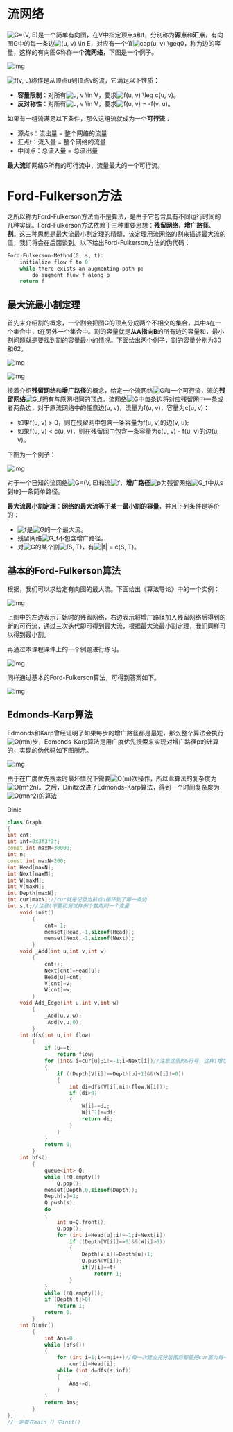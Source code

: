 # 流网络

![G=(V, E)](https://math.jianshu.com/math?formula=G%3D(V%2C%20E)%E2%80%8B)是一个简单有向图，在V中指定顶点s和t，分别称为**源点**和**汇点**，有向图G中的每一条边![(u, v) \in E](https://math.jianshu.com/math?formula=(u%2C%20v)%20%5Cin%20E%E2%80%8B)，对应有一个值![cap(u, v) \geq0](https://math.jianshu.com/math?formula=cap(u%2C%20v)%20%5Cgeq0%E2%80%8B)，称为边的容量，这样的有向图G称作一个**流网络**，下图是一个例子。

![img](https:////upload-images.jianshu.io/upload_images/16555752-abcb8177b352779e.png?imageMogr2/auto-orient/strip|imageView2/2/w/738/format/webp)

![f(v, u)](https://math.jianshu.com/math?formula=f(v%2C%20u)%E2%80%8B)称作是从顶点u到顶点v的流，它满足以下性质：

- **容量限制**：对所有![u, v \in V](https://math.jianshu.com/math?formula=u%2C%20v%20%5Cin%20V)，要求![f(u, v) \leq c(u, v)](https://math.jianshu.com/math?formula=f(u%2C%20v)%20%5Cleq%20c(u%2C%20v))。
- **反对称性**：对所有![u, v \in V](https://math.jianshu.com/math?formula=u%2C%20v%20%5Cin%20V)，要求![f(u, v) = -f(v, u)](https://math.jianshu.com/math?formula=f(u%2C%20v)%20%3D%20-f(v%2C%20u))。

如果有一组流满足以下条件，那么这组流就成为一个**可行流**：

- 源点s：流出量 = 整个网络的流量
- 汇点t：流入量 = 整个网络的流量
- 中间点：总流入量 = 总流出量

**最大流**即网络G所有的可行流中，流量最大的一个可行流。

# Ford-Fulkerson方法

之所以称为Ford-Fulkerson方法而不是算法，是由于它包含具有不同运行时间的几种实现。Ford-Fulkerson方法依赖于三种重要思想：**残留网络**、**增广路径**、**割**。这三种思想是最大流最小割定理的精髓，该定理用流网络的割来描述最大流的值，我们将会在后面谈到。以下给出Ford-Fulkerson方法的伪代码：



```python
Ford-Fulkerson-Method(G, s, t):
    initialize flow f to 0
    while there exists an augmenting path p:
        do augment flow f along p
    return f
```

## 最大流最小割定理

首先来介绍割的概念，一个割会把图G的顶点分成两个不相交的集合，其中s在一个集合中，t在另外一个集合中。割的容量就是**从A指向B**的所有边的容量和，最小割问题就是要找到割的容量最小的情况。下面给出两个例子，割的容量分别为30和62。

![img](https:////upload-images.jianshu.io/upload_images/16555752-fbf19ef1a80346c7.png?imageMogr2/auto-orient/strip|imageView2/2/w/741/format/webp)

![img](https:////upload-images.jianshu.io/upload_images/16555752-513e7ddb9ca4a793.png?imageMogr2/auto-orient/strip|imageView2/2/w/735/format/webp)

接着介绍**残留网络**和**增广路径**的概念，给定一个流网络![G](https://math.jianshu.com/math?formula=G)和一个可行流，流的**残留网络**![G_f](https://math.jianshu.com/math?formula=G_f)拥有与原网相同的顶点。流网络![G](https://math.jianshu.com/math?formula=G)中每条边将对应残留网中一条或者两条边，对于原流网络中的任意边(u, v)，流量为f(u, v)，容量为c(u, v)：

- 如果f(u, v) > 0，则在残留网中包含一条容量为f(u, v)的边(v, u);
- 如果f(u, v) < c(u, v)，则在残留网中包含一条容量为c(u, v) - f(u, v)的边(u, v)。

下图为一个例子：

![img](https:////upload-images.jianshu.io/upload_images/16555752-a07cddc2a0edb606.png?imageMogr2/auto-orient/strip|imageView2/2/w/328/format/webp)

对于一个已知的流网络![G=(V, E)](https://math.jianshu.com/math?formula=G%3D(V%2C%20E))和流![f](https://math.jianshu.com/math?formula=f)，**增广路径**![p](https://math.jianshu.com/math?formula=p)为残留网络![G_f](https://math.jianshu.com/math?formula=G_f)中从s到t的一条简单路径。

**最大流最小割定理**：**网络的最大流等于某一最小割的容量**，并且下列条件是等价的：

- ![f](https://math.jianshu.com/math?formula=f)是![G](https://math.jianshu.com/math?formula=G)的一个最大流。
- 残留网络![G_f](https://math.jianshu.com/math?formula=G_f)不包含增广路径。
- 对![G](https://math.jianshu.com/math?formula=G)的某个割![(S, T)](https://math.jianshu.com/math?formula=(S%2C%20T))，有![|f| = c(S, T)](https://math.jianshu.com/math?formula=%7Cf%7C%20%3D%20c(S%2C%20T))。

## 基本的Ford-Fulkerson算法

根据，我们可以求给定有向图的最大流。下面给出《算法导论》中的一个实例：

![img](https:////upload-images.jianshu.io/upload_images/16555752-fcadab1ca68af14c.png?imageMogr2/auto-orient/strip|imageView2/2/w/753/format/webp)

上图中的左边表示开始时的残留网络，右边表示将增广路径加入残留网络后得到的新的可行流，通过三次迭代即可得到最大流，根据最大流最小割定理，我们同样可以得到最小割。

再通过本课程课件上的一个例题进行练习。

![img](https:////upload-images.jianshu.io/upload_images/16555752-b3e5b291520dd155.png?imageMogr2/auto-orient/strip|imageView2/2/w/715/format/webp)

同样通过基本的Ford-Fulkerson算法，可得到答案如下。

![img](https:////upload-images.jianshu.io/upload_images/16555752-88c2457c995f55e5.png?imageMogr2/auto-orient/strip|imageView2/2/w/627/format/webp)

## Edmonds-Karp算法

Edmonds和Karp曾经证明了如果每步的增广路径都是最短，那么整个算法会执行![O(mn)](https://math.jianshu.com/math?formula=O(mn))步，Edmonds-Karp算法是用广度优先搜索来实现对增广路径p的计算的，实现的伪代码如下图所示。

![img](https:////upload-images.jianshu.io/upload_images/16555752-e8a7a37b1c8388e1.png?imageMogr2/auto-orient/strip|imageView2/2/w/747/format/webp)

由于在广度优先搜索时最坏情况下需要![O(m)](https://math.jianshu.com/math?formula=O(m))次操作，所以此算法的复杂度为![O(m^2n)](https://math.jianshu.com/math?formula=O(m%5E2n))。之后，Dinitz改进了Edmonds-Karp算法，得到一个时间复杂度为![O(mn^2)](https://math.jianshu.com/math?formula=O(mn%5E2)%E2%80%8B)的算法



Dinic

```C++
class Graph
{
int cnt;
int inf=0x3f3f3f;
const int maxM=30000;
int n;
const int maxN=200;
int Head[maxN];
int Next[maxM];
int W[maxM];
int V[maxM];
int Depth[maxN];
int cur[maxN];//cur就是记录当前点u循环到了哪一条边
int s,t;//注意t不要和测试样例个数用同一个变量
    void init()
        {
            cnt=-1;
            memset(Head,-1,sizeof(Head));
            memset(Next,-1,sizeof(Next));
        }
    void _Add(int u,int v,int w)
        {
            cnt++;
            Next[cnt]=Head[u];
            Head[u]=cnt;
            V[cnt]=v;
            W[cnt]=w;
        }
    void Add_Edge(int u,int v,int w)
        {
            _Add(u,v,w);
            _Add(v,u,0);
        }
    int dfs(int u,int flow)
        {
            if (u==t)
                return flow;
            for (int& i=cur[u];i!=-1;i=Next[i])//注意这里的&符号，这样i增加的同时也能改变cur[u]的值，达到记录当前弧的目的，下一次dfs就可以从下一条边开始
            {
                if ((Depth[V[i]]==Depth[u]+1)&&(W[i]!=0))
                {
                    int di=dfs(V[i],min(flow,W[i]));
                    if (di>0)
                    {
                        W[i]-=di;
                        W[i^1]+=di;
                        return di;
                    }
                }
            }
            return 0;
        }
    int bfs()
        {
            queue<int> Q;
            while (!Q.empty())
                Q.pop();
            memset(Depth,0,sizeof(Depth));
            Depth[s]=1;
            Q.push(s);
            do
            {
                int u=Q.front();
                Q.pop();
                for (int i=Head[u];i!=-1;i=Next[i])
                    if ((Depth[V[i]]==0)&&(W[i]>0))
                    {
                        Depth[V[i]]=Depth[u]+1;
                        Q.push(V[i]);
                        if(V[i]==t)
                            return 1;
                    }
            }
            while (!Q.empty());
            if (Depth[t]>0)
                return 1;
            return 0;
        }
    int Dinic()
        {
            int Ans=0;
            while (bfs())
            {
                for (int i=1;i<=n;i++)//每一次建立完分层图后都要把cur置为每一个点的第一条边 感谢@青衫白叙指出这里之前的一个疏漏
                    cur[i]=Head[i];
                while (int d=dfs(s,inf))
                {
                    Ans+=d;
                }
            }
            return Ans;
        }
};
//一定要在main（）中init()
```

